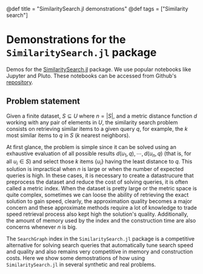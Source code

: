 @def title = "SimilaritySearch.jl demonstrations"
@def tags = ["Similarity search"]

# Demonstrations for the `SimilaritySearch.jl` package

Demos for the [SimilaritySearch.jl](https://github.com/sadit/SimilaritySearch.jl) package. We use popular notebooks like Jupyter and Pluto. These notebooks can be accessed from Github's [repository](https://github.com/sadit/SimilaritySearchDemos).


## Problem statement

Given a finite dataset, $S \subseteq U$ where $n = |S|$, and a metric distance function $d$ working with any pair of elements in $U$, the similarity search problem consists on retrieving similar items to a given query $q$, for example, the $k$ most similar items to $q$ in $S$ ($k$ nearest neighbors).

At first glance, the problem is simple since it can be solved using an exhaustive evaluation of all possible results $d(u_1, q), \cdots, d(u_n, q)$ (that is, for all $u_i \in S$) and select those $k$ items $\{u_i\}$ having the least distance to $q$. This solution is impractical when $n$ is large or when the number of expected queries is high. In these cases, it is necessary to create a datastrucure that preprocess the dataset and reduce the cost of solving queries, it is often called a metric index. When the dataset is pretty large or the metric space is quite complex, sometimes we can loose the ability of retrieving the exact solution to gain speed, clearly, the approximation quality becomes a major concern and these approximate methods require a lot of knowledge to trade speed retrieval process also kept high the solution's quality. Additionally, the amount of memory used by the index and the construction time are also concerns whenever $n$ is big.

The `SearchGraph` index in the `SimilaritySearch.jl` package is a competitive alternative for solving search queries that automatically tune search speed and quality and also remains very competitive in memory and construction costs. Here we show some demostrations of how using `SimilaritySearch.jl` in several synthetic and real problems.

